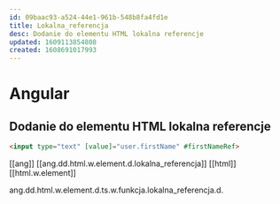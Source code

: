 ```yaml
---
id: 09baac93-a524-44e1-961b-548b8fa4fd1e
title: Lokalna_referencja
desc: Dodanie do elementu HTML lokalna referencje
updated: 1609113854808
created: 1608691017993
---
```

# Angular

## Dodanie do elementu HTML lokalna referencje
```html
<input type="text" [value]="user.firstName" #firstNameRef>
```
[[ang]] [[ang.dd.html.w.element.d.lokalna_referencja]]
[[html]] [[html.w.element]]


ang.dd.html.w.element.d.ts.w.funkcja.lokalna_referencja.d.
